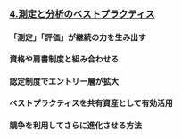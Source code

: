 ### [4.測定と分析のベストプラクティス](./4/4_link/4.html)
#### 「測定」「評価」が継続の力を生み出す
#### 資格や肩書制度と組み合わせる
#### 認定制度でエントリー層が拡大
#### ベストプラクティスを共有資産として有効活用
#### 競争を利用してさらに進化させる方法

